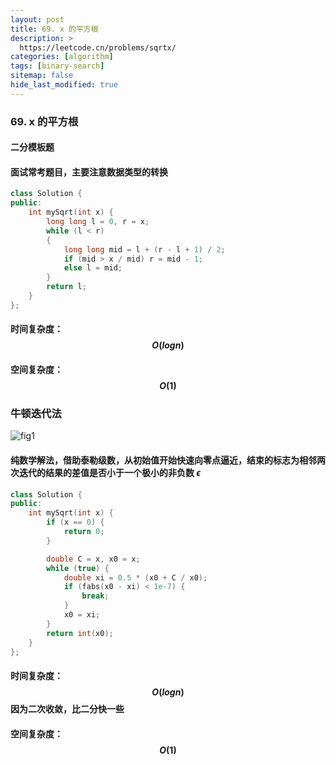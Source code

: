 ```yaml
---
layout: post
title: 69. x 的平方根
description: >
  https://leetcode.cn/problems/sqrtx/
categories: [algorithm]
tags: [binary-search]
sitemap: false
hide_last_modified: true
---
```


### 69. x 的平方根

#### 二分模板题

#### 面试常考题目，主要注意数据类型的转换

```c++
class Solution {
public:
    int mySqrt(int x) {
        long long l = 0, r = x;
        while (l < r)
        {
            long long mid = l + (r - l + 1) / 2;
            if (mid > x / mid) r = mid - 1;
            else l = mid;
        }
        return l;
    }
};
```

#### 时间复杂度：$$ O(logn) $$

#### 空间复杂度：$$ O(1) $$



### 牛顿迭代法

![fig1](https://assets.leetcode-cn.com/solution-static/69/69_fig1.png)

#### 纯数学解法，借助泰勒级数，从初始值开始快速向零点逼近，结束的标志为相邻两次迭代的结果的差值是否小于一个极小的非负数 *ϵ*

```c++
class Solution {
public:
    int mySqrt(int x) {
        if (x == 0) {
            return 0;
        }

        double C = x, x0 = x;
        while (true) {
            double xi = 0.5 * (x0 + C / x0);
            if (fabs(x0 - xi) < 1e-7) {
                break;
            }
            x0 = xi;
        }
        return int(x0);
    }
};
```

#### 时间复杂度：$$ O(logn) $$ 因为二次收敛，比二分快一些 

#### 空间复杂度：$$ O(1) $$

